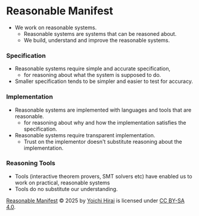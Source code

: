 # Reasonable Manifest

- We work on reasonable systems.
  * Reasonable systems are systems that can be reasoned about.
  * We build, understand and improve the reasonable systems.

### Specification
- Reasonable systems require simple and accurate specification,
  * for reasoning about what the system is supposed to do.
- Smaller specification tends to be simpler and easier to test for accuracy.

###  Implementation
- Reasonable systems are implemented with languages and tools that are reasonable.
  * for reasoning about why and how the implementation satisfies the specification.
- Reasonable systems require transparent implementation.
  * Trust on the implementor doesn't substitute reasoning about the implementation.

### Reasoning Tools
- Tools (interactive theorem provers, SMT solvers etc) have enabled us to work on practical, reasonable systems
- Tools do no substitute our understanding.

[Reasonable Manifest](https://github.com/pirapira/reasonable-manifest) © 2025 by [Yoichi Hirai](https://yoichihirai.com) is licensed under [CC BY-SA 4.0](https://creativecommons.org/licenses/by-sa/4.0/).
